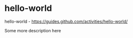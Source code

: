 # hello-world
hello-world - https://guides.github.com/activities/hello-world/

Some more description here
